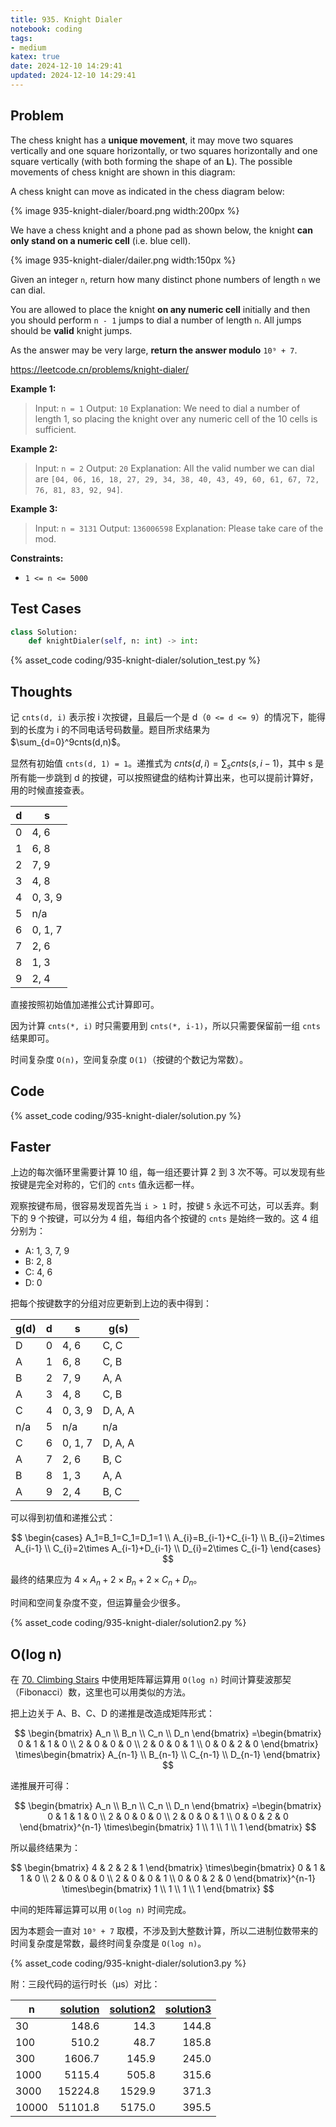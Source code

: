 ```yaml
---
title: 935. Knight Dialer
notebook: coding
tags:
- medium
katex: true
date: 2024-12-10 14:29:41
updated: 2024-12-10 14:29:41
---
```

## Problem

The chess knight has a **unique movement**, it may move two squares vertically and one square horizontally, or two squares horizontally and one square vertically (with both forming the shape of an **L**). The possible movements of chess knight are shown in this diagram:

A chess knight can move as indicated in the chess diagram below:

{% image 935-knight-dialer/board.png width:200px %}

We have a chess knight and a phone pad as shown below, the knight **can only stand on a numeric cell** (i.e. blue cell).

{% image 935-knight-dialer/dailer.png width:150px %}

Given an integer `n`, return how many distinct phone numbers of length `n` we can dial.

You are allowed to place the knight **on any numeric cell** initially and then you should perform `n - 1` jumps to dial a number of length `n`. All jumps should be **valid** knight jumps.

As the answer may be very large, **return the answer modulo** `10⁹ + 7`.

<https://leetcode.cn/problems/knight-dialer/>

**Example 1:**

> Input: `n = 1`
> Output: `10`
> Explanation: We need to dial a number of length 1, so placing the knight over any numeric cell of the 10 cells is sufficient.

**Example 2:**

> Input: `n = 2`
> Output: `20`
> Explanation: All the valid number we can dial are `[04, 06, 16, 18, 27, 29, 34, 38, 40, 43, 49, 60, 61, 67, 72, 76, 81, 83, 92, 94]`.

**Example 3:**

> Input: `n = 3131`
> Output: `136006598`
> Explanation: Please take care of the mod.

**Constraints:**

- `1 <= n <= 5000`

## Test Cases

``` python
class Solution:
    def knightDialer(self, n: int) -> int:
```

{% asset_code coding/935-knight-dialer/solution_test.py %}

## Thoughts

记 `cnts(d, i)` 表示按 i 次按键，且最后一个是 d（`0 <= d <= 9`）的情况下，能得到的长度为 i 的不同电话号码数量。题目所求结果为 $\sum_{d=0}^9cnts(d,n)$。

显然有初始值 `cnts(d, 1) = 1`。递推式为 $cnts(d,i)=\sum_s{cnts(s,i-1)}$，其中 s 是所有能一步跳到 d 的按键，可以按照键盘的结构计算出来，也可以提前计算好，用的时候直接查表。

| d | s       |
|---|---------|
| 0 | 4, 6    |
| 1 | 6, 8    |
| 2 | 7, 9    |
| 3 | 4, 8    |
| 4 | 0, 3, 9 |
| 5 | n/a     |
| 6 | 0, 1, 7 |
| 7 | 2, 6    |
| 8 | 1, 3    |
| 9 | 2, 4    |

直接按照初始值加递推公式计算即可。

因为计算 `cnts(*, i)` 时只需要用到 `cnts(*, i-1)`，所以只需要保留前一组 `cnts` 结果即可。

时间复杂度 `O(n)`，空间复杂度 `O(1)`（按键的个数记为常数）。

## Code

{% asset_code coding/935-knight-dialer/solution.py %}

## Faster

上边的每次循环里需要计算 10 组，每一组还要计算 2 到 3 次不等。可以发现有些按键是完全对称的，它们的 `cnts` 值永远都一样。

观察按键布局，很容易发现首先当 `i > 1` 时，按键 `5` 永远不可达，可以丢弃。剩下的 9 个按键，可以分为 4 组，每组内各个按键的 `cnts` 是始终一致的。这 4 组分别为：

- A: 1, 3, 7, 9
- B: 2, 8
- C: 4, 6
- D: 0

把每个按键数字的分组对应更新到上边的表中得到：

| g(d) | d | s       | g(s)    |
|------|---|---------|---------|
| D    | 0 | 4, 6    | C, C    |
| A    | 1 | 6, 8    | C, B    |
| B    | 2 | 7, 9    | A, A    |
| A    | 3 | 4, 8    | C, B    |
| C    | 4 | 0, 3, 9 | D, A, A |
| n/a  | 5 | n/a     | n/a     |
| C    | 6 | 0, 1, 7 | D, A, A |
| A    | 7 | 2, 6    | B, C    |
| B    | 8 | 1, 3    | A, A    |
| A    | 9 | 2, 4    | B, C    |

可以得到初值和递推公式：

$$
\begin{cases}
  A_1=B_1=C_1=D_1=1 \\
  A_{i}=B_{i-1}+C_{i-1} \\
  B_{i}=2\times A_{i-1} \\
  C_{i}=2\times A_{i-1}+D_{i-1} \\
  D_{i}=2\times C_{i-1}
\end{cases}
$$

最终的结果应为 $4\times A_n+2\times B_n+2\times C_n+D_n$。

时间和空间复杂度不变，但运算量会少很多。

{% asset_code coding/935-knight-dialer/solution2.py %}

## O(log n)

在 [70. Climbing Stairs](70-climbing-stairs) 中使用矩阵幂运算用 `O(log n)` 时间计算斐波那契（Fibonacci）数，这里也可以用类似的方法。

把上边关于 A、B、C、D 的递推是改造成矩阵形式：

$$
\begin{bmatrix}
  A_n \\
  B_n \\
  C_n \\
  D_n
\end{bmatrix}
=\begin{bmatrix}
  0 & 1 & 1 & 0 \\
  2 & 0 & 0 & 0 \\
  2 & 0 & 0 & 1 \\
  0 & 0 & 2 & 0
\end{bmatrix}
\times\begin{bmatrix}
  A_{n-1} \\
  B_{n-1} \\
  C_{n-1} \\
  D_{n-1}
\end{bmatrix}
$$

递推展开可得：

$$
\begin{bmatrix}
  A_n \\
  B_n \\
  C_n \\
  D_n
\end{bmatrix}
=\begin{bmatrix}
  0 & 1 & 1 & 0 \\
  2 & 0 & 0 & 0 \\
  2 & 0 & 0 & 1 \\
  0 & 0 & 2 & 0
\end{bmatrix}^{n-1}
\times\begin{bmatrix}
  1 \\
  1 \\
  1 \\
  1
\end{bmatrix}
$$

所以最终结果为：

$$
\begin{bmatrix}
  4 & 2 & 2 & 1
\end{bmatrix}
\times\begin{bmatrix}
  0 & 1 & 1 & 0 \\
  2 & 0 & 0 & 0 \\
  2 & 0 & 0 & 1 \\
  0 & 0 & 2 & 0
\end{bmatrix}^{n-1}
\times\begin{bmatrix}
  1 \\
  1 \\
  1 \\
  1
\end{bmatrix}
$$

中间的矩阵幂运算可以用 `O(log n)` 时间完成。

因为本题会一直对 `10⁹ + 7` 取模，不涉及到大整数计算，所以二进制位数带来的时间复杂度是常数，最终时间复杂度是 `O(log n)`。

{% asset_code coding/935-knight-dialer/solution3.py %}

附：三段代码的运行时长（μs）对比：

| n     | [solution](935-knight-dialer/solution.py) | [solution2](935-knight-dialer/solution2.py) | [solution3](935-knight-dialer/solution3.py) |
|-------|--------:|-------:|------:|
| 30    |   148.6 |   14.3 | 144.8 |
| 100   |   510.2 |   48.7 | 185.8 |
| 300   |  1606.7 |  145.9 | 245.0 |
| 1000  |  5115.4 |  505.8 | 315.6 |
| 3000  | 15224.8 | 1529.9 | 371.3 |
| 10000 | 51101.8 | 5175.0 | 395.5 |
